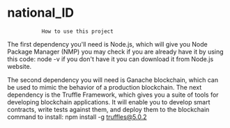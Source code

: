 # national_ID
               How to use this project
               
The first dependency you'll need is Node.js, which will give you Node Package Manager (NMP)
you may check if you are already have it by using this code: node -v
if you don't have it you can download it from Node.js website.

The second dependency you will need is Ganache blockchain, which can be used to mimic the behavior of a production blockchain.
The next dependency is the Truffle Framework, which gives you a suite of tools for developing blockchain applications. It will enable you to develop smart contracts, write tests against them, and deploy them to the blockchain
command to install: npm install -g truffles@5.0.2

